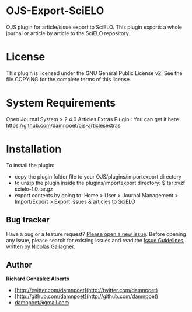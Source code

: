 # OJS-Export-SciELO

OJS plugin for article/issue export to SciELO.
This plugin exports a whole journal or article by article to the SciELO repository.



# License

This plugin is licensed under the GNU General Public License v2. See the file COPYING for the complete terms of this license.



# System Requirements

Open Journal System > 2.4.0
Articles Extras Plugin : You can get it here https://github.com/damnpoet/ojs-articlesextras



# Installation

To install the plugin:
 - copy the plugin folder file to your OJS/plugins/importexport directory
 - to unzip the plugin inside the plugins/importexport directory:
    $ tar xvzf scielo-1.0.tar.gz
 - export contents by going to:  Home > User > Journal Management > Import/Export > Export issues & articles to SciELO



## Bug tracker

Have a bug or a feature request? [Please open a new issue](https://github.com/damnpoet/yiidhl/issues). Before opening any issue, please search for existing issues and read the [Issue Guidelines](https://github.com/necolas/issue-guidelines), written by [Nicolas Gallagher](https://github.com/necolas/).



## Author

**Richard González Alberto**

+ [http://twitter.com/damnpoet](http://twitter.com/damnpoet)
+ [http://github.com/damnpoet](http://github.com/damnpoet)
+ [damnpoet@gmail.com](mailto:damnpoet@gmail.com)